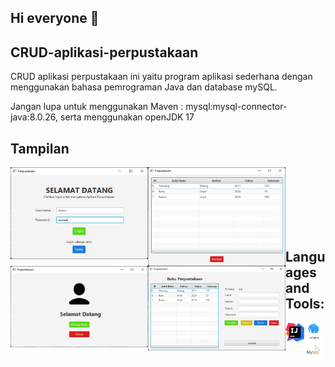 ## Hi everyone 👋

## CRUD-aplikasi-perpustakaan
CRUD aplikasi perpustakaan ini yaitu program aplikasi sederhana dengan menggunakan bahasa pemrograman Java dan database mySQL.

Jangan lupa untuk menggunakan Maven : mysql:mysql-connector-java:8.0.26, serta menggunakan openJDK 17

## Tampilan
<img align="left" alt="codeSTACKr.com" width="220px" src="https://github.com/Rifq26/CRUD-aplikasi-perpustakaan/blob/main/image/login-page.png" />
<img align="left" alt="codeSTACKr.com" width="220px" src="https://github.com/Rifq26/CRUD-aplikasi-perpustakaan/blob/main/image/tamu-page.png" />
<img align="left" alt="codeSTACKr.com" width="220px" src="https://github.com/Rifq26/CRUD-aplikasi-perpustakaan/blob/main/image/dashboard-admin-page.png" />
<img align="left" alt="codeSTACKr.com" width="220px" src="https://github.com/Rifq26/CRUD-aplikasi-perpustakaan/blob/main/image/admin-page.png" />

<br /><br /><br /><br /><br /><br />

## Languages and Tools: 

<img align="left" alt="Visual Studio Code" width="30px" src="https://github.com/Rifq26/CRUD-aplikasi-perpustakaan/blob/main/image/download.jpg" />
<img align="left" alt="Laragon" width="30px" src="https://github.com/Rifq26/CRUD-aplikasi-perpustakaan/blob/main/image/ri32-logo-laragon.png" />
<img align="left" alt="MySQL" width="30px" src="https://raw.githubusercontent.com/github/explore/80688e429a7d4ef2fca1e82350fe8e3517d3494d/topics/mysql/mysql.png" />
